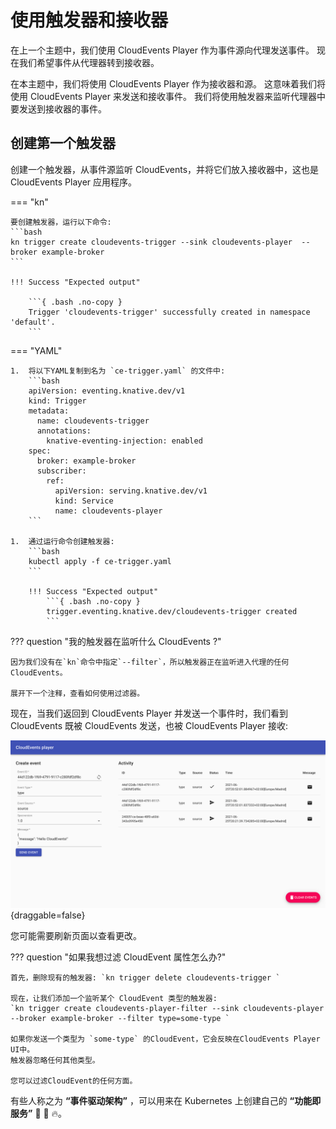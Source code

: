 # 使用触发器和接收器

在上一个主题中，我们使用 CloudEvents Player 作为事件源向代理发送事件。
现在我们希望事件从代理器转到接收器。

在本主题中，我们将使用 CloudEvents Player 作为接收器和源。
这意味着我们将使用 CloudEvents Player 来发送和接收事件。
我们将使用触发器来监听代理器中要发送到接收器的事件。

## 创建第一个触发器

创建一个触发器，从事件源监听 CloudEvents，并将它们放入接收器中，这也是 CloudEvents Player 应用程序。

=== "kn"

    要创建触发器，运行以下命令:
    ```bash
    kn trigger create cloudevents-trigger --sink cloudevents-player  --broker example-broker
    ```

    !!! Success "Expected output"

        ```{ .bash .no-copy }
        Trigger 'cloudevents-trigger' successfully created in namespace 'default'.
        ```

=== "YAML"

    1.  将以下YAML复制到名为 `ce-trigger.yaml` 的文件中:
        ```bash
        apiVersion: eventing.knative.dev/v1
        kind: Trigger
        metadata:
          name: cloudevents-trigger
          annotations:
            knative-eventing-injection: enabled
        spec:
          broker: example-broker
          subscriber:
            ref:
              apiVersion: serving.knative.dev/v1
              kind: Service
              name: cloudevents-player
        ```

    1.  通过运行命令创建触发器:
        ```bash
        kubectl apply -f ce-trigger.yaml
        ```

        !!! Success "Expected output"
            ```{ .bash .no-copy }
            trigger.eventing.knative.dev/cloudevents-trigger created
            ```

??? question "我的触发器在监听什么 CloudEvents ?"

    因为我们没有在`kn`命令中指定`--filter`，所以触发器正在监听进入代理的任何CloudEvents。

    展开下一个注释，查看如何使用过滤器。

现在，当我们返回到 CloudEvents Player 并发送一个事件时，我们看到 CloudEvents 既被 CloudEvents 发送，也被 CloudEvents Player 接收:

![CloudEvents Player user interface](images/event_received.png){draggable=false}

您可能需要刷新页面以查看更改。

??? question "如果我想过滤 CloudEvent 属性怎么办?"

    首先，删除现有的触发器: `kn trigger delete cloudevents-trigger `

    现在，让我们添加一个监听某个 CloudEvent 类型的触发器:
    `kn trigger create cloudevents-player-filter --sink cloudevents-player --broker example-broker --filter type=some-type `

    如果你发送一个类型为 `some-type` 的CloudEvent，它会反映在CloudEvents Player UI中。
    触发器忽略任何其他类型。

    您可以过滤CloudEvent的任何方面。

有些人称之为 **“事件驱动架构”** ，可以用来在 Kubernetes 上创建自己的 **“功能即服务”** :tada: :taco: :fire:。
